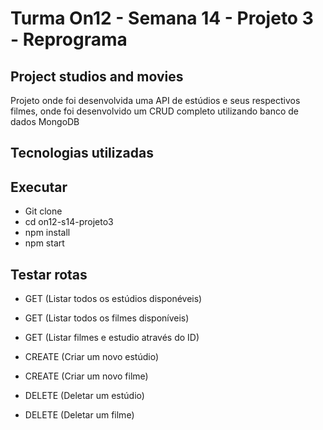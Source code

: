 # Turma On12 - Semana 14 - Projeto 3 - Reprograma

## Project studios and movies

Projeto onde foi desenvolvida uma API de estúdios e seus respectivos filmes, onde foi desenvolvido um CRUD completo utilizando banco de dados MongoDB

## Tecnologias utilizadas


## Executar
- Git clone
- cd on12-s14-projeto3
- npm install
- npm start


## Testar rotas
- GET (Listar todos os estúdios disponéveis)

- GET (Listar todos os filmes disponíveis)

- GET (Listar filmes e estudio através do ID)

- CREATE (Criar um novo estúdio)

- CREATE (Criar um novo filme)

- DELETE (Deletar um estúdio)

- DELETE (Deletar um filme)





